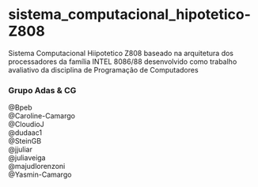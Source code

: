 # sistema_computacional_hipotetico-Z808
Sistema Computacional Hiipotetico Z808 baseado na arquitetura dos processadores da família INTEL 8086/88 desenvolvido como trabalho avaliativo da disciplina de Programação de Computadores

### Grupo Adas & CG
@Bpeb <br />
@Caroline-Camargo <br />
@CloudioJ <br />
@dudaac1 <br />
@SteinGB <br />
@jjuliar <br />
@juliaveiga <br />
@majudlorenzoni <br />
@Yasmin-Camargo <br />
